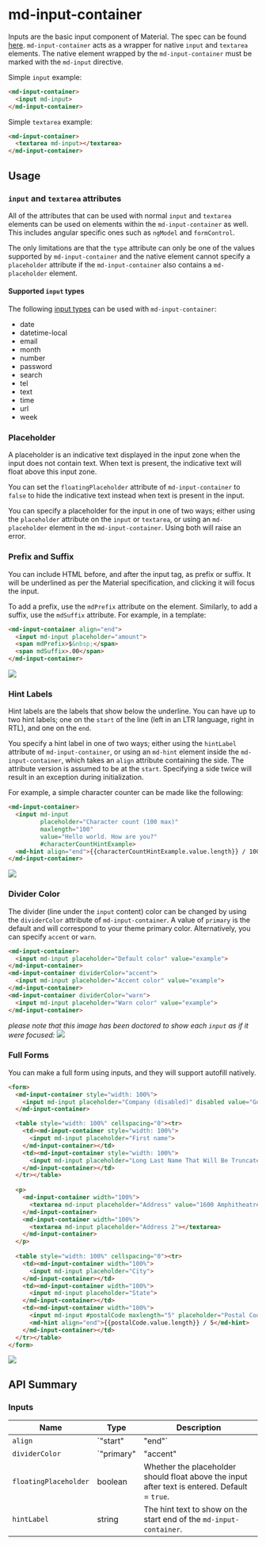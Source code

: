 # md-input-container

Inputs are the basic input component of Material. The spec can be found
[here](https://www.google.com/design/spec/components/text-fields.html). `md-input-container` acts as
a wrapper for native `input` and `textarea` elements. The native element wrapped by the
`md-input-container` must be marked with the `md-input` directive.

Simple `input` example:
```html
<md-input-container>
  <input md-input>
</md-input-container>
```

Simple `textarea` example:
```html
<md-input-container>
  <textarea md-input></textarea>
</md-input-container>
```

## Usage

### `input` and `textarea` attributes

All of the attributes that can be used with normal `input` and `textarea` elements can be used on
elements within the `md-input-container` as well. This includes angular specific ones such as
`ngModel` and `formControl`.

The only limitations are that the `type` attribute can only be one of the values supported by
`md-input-container` and the native element cannot specify a `placeholder` attribute if the
`md-input-container` also contains a `md-placeholder` element. 

#### Supported `input` types

The following [input types](http://www.w3schools.com/TAGs/att_input_type.asp) can be used with
`md-input-container`:
* date
* datetime-local
* email
* month
* number
* password
* search
* tel
* text
* time
* url
* week

### Placeholder

A placeholder is an indicative text displayed in the input zone when the input does not contain
text. When text is present, the indicative text will float above this input zone.

You can set the `floatingPlaceholder` attribute of `md-input-container` to `false` to hide the
indicative text instead when text is present in the input.

You can specify a placeholder for the input in one of two ways; either using the `placeholder`
attribute on the `input` or `textarea`, or using an `md-placeholder` element in the
`md-input-container`. Using both will raise an error.

### Prefix and Suffix

You can include HTML before, and after the input tag, as prefix or suffix. It will be underlined as
per the Material specification, and clicking it will focus the input.

To add a prefix, use the `mdPrefix` attribute on the element. Similarly, to add a suffix, use the
`mdSuffix` attribute. For example, in a template:

```html
<md-input-container align="end">
  <input md-input placeholder="amount">
  <span mdPrefix>$&nbsp;</span>
  <span mdSuffix>.00</span>
</md-input-container>
```

<img src="https://material.angularjs.org/material2_assets/input/prefix-suffix.png">

### Hint Labels

Hint labels are the labels that show below the underline. You can have up to two hint labels; one on
the `start` of the line (left in an LTR language, right in RTL), and one on the `end`.

You specify a hint label in one of two ways; either using the `hintLabel` attribute of
`md-input-container`, or using an `md-hint` element inside the `md-input-container`, which takes an
`align` attribute containing the side. The attribute version is assumed to be at the `start`.
Specifying a side twice will result in an exception during initialization.

For example, a simple character counter can be made like the following:
```html
<md-input-container>
  <input md-input
         placeholder="Character count (100 max)"
         maxlength="100"
         value="Hello world. How are you?"
         #characterCountHintExample>
  <md-hint align="end">{{characterCountHintExample.value.length}} / 100</md-hint>
</md-input-container>
```

<img src="https://material.angularjs.org/material2_assets/input/character-count.png">

### Divider Color

The divider (line under the `input` content) color can be changed by using the `dividerColor`
attribute of `md-input-container`. A value of `primary` is the default and will correspond to your
theme primary color. Alternatively, you can specify `accent` or `warn`.

```html
<md-input-container>
  <input md-input placeholder="Default color" value="example">
</md-input-container>
<md-input-container dividerColor="accent">
  <input md-input placeholder="Accent color" value="example">
</md-input-container>
<md-input-container dividerColor="warn">
  <input md-input placeholder="Warn color" value="example">
</md-input-container>
```

_please note that this image has been doctored to show each `input` as if it were focused:_
<img src="https://material.angularjs.org/material2_assets/input/divider-colors.png">

### Full Forms

You can make a full form using inputs, and they will support autofill natively.

```html
<form>
  <md-input-container style="width: 100%">
    <input md-input placeholder="Company (disabled)" disabled value="Google">
  </md-input-container>

  <table style="width: 100%" cellspacing="0"><tr>
    <td><md-input-container style="width: 100%">
      <input md-input placeholder="First name">
    </md-input-container></td>
    <td><md-input-container style="width: 100%">
      <input md-input placeholder="Long Last Name That Will Be Truncated">
    </md-input-container></td>
  </tr></table>
  
  <p>
    <md-input-container width="100%">
      <textarea md-input placeholder="Address" value="1600 Amphitheatre Pkway"></textarea>
    </md-input-container>
    <md-input-container width="100%">
      <textarea md-input placeholder="Address 2"></textarea>
    </md-input-container>
  </p>
  
  <table style="width: 100%" cellspacing="0"><tr>
    <td><md-input-container width="100%">
      <input md-input placeholder="City">
    </md-input-container></td>
    <td><md-input-container width="100%">
      <input md-input placeholder="State">
    </md-input-container></td>
    <td><md-input-container width="100%">
      <input md-input #postalCode maxlength="5" placeholder="Postal Code" value="94043">
      <md-hint align="end">{{postalCode.value.length}} / 5</md-hint>
    </md-input-container></td>
  </tr></table>
</form>
```

<img src="https://material.angularjs.org/material2_assets/input/full-form.png">

## API Summary

### Inputs

| Name | Type | Description |
| --- | --- | --- |
| `align` | `"start" | "end"` | The alignment of the `input` or `textarea`. Default = `"start"`. |
| `dividerColor` | `"primary" | "accent" | "warn"` | The color of the placeholder and underline. Default = `"primary"`. |
| `floatingPlaceholder` | boolean | Whether the placeholder should float above the input after text is entered. Default = `true`. |
| `hintLabel` | string | The hint text to show on the start end of the `md-input-container`. |
